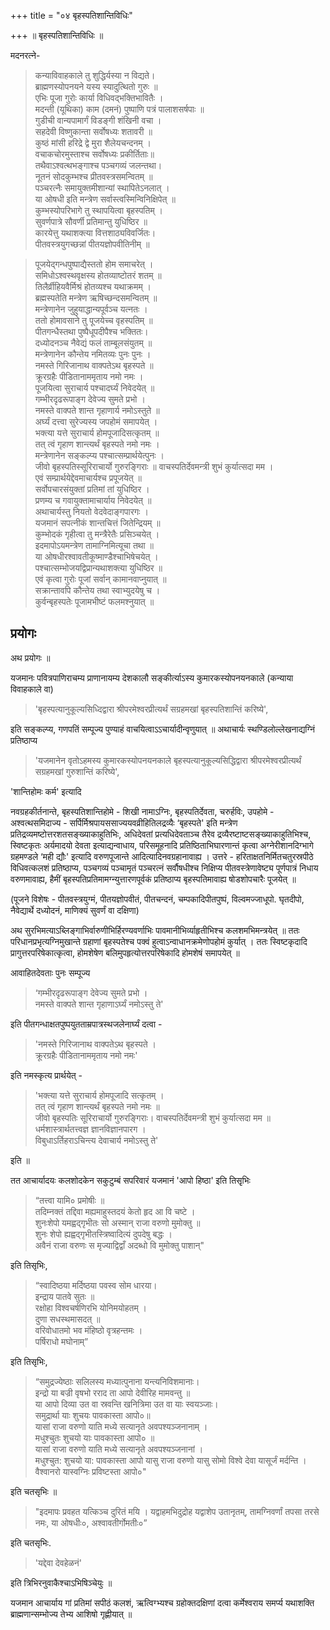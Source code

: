 +++
title = "०४ बृहस्पतिशान्तिविधिः"

+++
॥ बृहस्पतिशान्तिविधिः ॥

मदनरत्ने-

> कन्याविवाहकाले तु शुद्धिर्यस्या न विद्यते।  
ब्राह्मणस्योपनयने यस्य स्यादुत्थितो गुरुः ॥  
एभिः पूजा गुरोः कार्या विधिवद्भक्तिभावितैः ।  
मदन्ती (यूथिका) काम (दमनं) पुष्पाणि पत्रं पालाशसर्षपाः ॥   
गुडीची वान्यपामार्गं विडङ्गी शंखिनी वचा ।  
सहदेवी विष्णुकान्ता सर्वोषध्यः शतावरी ॥  
कुष्ठं मांसी हरिद्रे द्वे मुरा शैलेयचन्दनम् ।    
वचाकचोरमुस्ताश्च सर्वोषध्यः प्रकीर्तिताः॥  
तथैवाऽश्वत्थभङ्गाश्च पञ्चगव्यं जलन्तथा।  
नूतनं सोदकुम्भश्च प्रीतवस्त्रसमन्वितम् ॥  
पञ्चरत्नैः समायुक्तमीशान्यां स्थापितेऽनलात् ।  
या ओषधी इति मन्त्रेण सर्वास्त्वस्मिन्विनिक्षिपेत् ॥  
कुम्भस्योपरिभागे तु स्थापयित्वा बृहस्पतिम् ।  
सुवर्णपात्रे सौवर्णी प्रतिमान्तु युधिष्ठिर ॥  
कारयेत्तु यथाशक्त्या वित्तशाठ्यविवर्जितः।  
पीतवस्त्रयुगच्छन्नां पीतयज्ञोपवीतिनीम् ॥

> पूजयेद्गन्धपुष्पाद्यैस्ततो होम समाचरेत् ।  
समिधोऽश्वस्थवृक्षस्य होतव्याष्टोतरं शतम् ॥  
तिलैर्व्रीहियवैर्मिश्रं होतव्यश्च यथाक्रमम् ।  
ब्रह्मस्पतेति मन्त्रेण ऋषिच्छन्दसमन्वितम् ॥  
मन्त्रेणानेन जुहुयाद्धान्यपूर्वञ्च यत्नतः ।  
ततो होमावसाने तु पूजयेच्च वृहस्पतिम् ॥  
पीतगन्धैस्तथा पुष्पैधूपदीपैश्च भक्तितः।  
दध्योदनञ्च नैवेद्यं फलं ताम्बूलसंयुतम् ॥  
मन्त्रेणानेन कौन्तेय नमितव्यः पुनः पुनः ।    
नमस्ते गिरिजानाथ वाक्पतेऽथ बृहस्पते ॥  
क्रूरग्रहैः पीडितानाममृताय नमो नमः ।  
पूजयित्वा सुराचार्य पश्चादर्घ्यं निवेदयेत् ॥  
गम्भीरदृढरूपाङ्ग देवेज्य सुमते प्रभो ।  
नमस्ते वाक्पते शान्त गृहाणार्य नमोऽस्तुते ॥  
अर्घ्यं दत्त्वा सुरेज्यस्य जपहोमं समापयेत् ।  
भक्त्या यत्ते सुराचार्य होमपूजादिसत्कृतम् ॥  
तत् त्वं गृहाण शान्त्यर्थं बृहस्पते नमो नमः ।  
मन्त्रेणानेन सङ्कल्प्य पश्चात्सम्प्रार्थयेत्पुनः ।  
जीवो बृहस्पतिस्सूरिराचार्यो गुरुरङ्गिराः ॥
वाचस्पतिर्देवमन्त्री शुभं कुर्यात्सदा मम ।  
एवं सम्प्रार्थयेद्देवमाचार्यश्च प्रपूजयेत् ॥  
सर्वोपचारसंयुक्तां प्रतिमां तां युधिष्ठिर ।  
प्रणम्य च गवायुक्तामाचार्याय निवेदयेत् ॥  
अथाचार्यस्तु नियतो वेदवेदाङ्गपारगः ।  
यजमानं सपत्नीकं शान्तचित्तं जितेन्द्रियम् ॥  
कुम्भोदकं गृहीत्वा तु मन्त्रैरेतैः प्रसिञ्चयेत् ।  
इदमापोऽयमन्त्रेण तामाग्निमित्यूचा तथा ॥  
या ओषधीरश्वावतीकूष्माण्डैश्चाभिषेचयेत् ।  
पश्चात्सम्भोजयद्विप्रान्यथाशक्त्या युधिष्ठिर ॥  
एवं कृत्वा गुरोः पूजां सर्वान् कामानवाप्नुयात् ॥  
सक्रान्तावपि कौन्तेय तथा स्वाभ्युदयेषु च ।  
कुर्वन्बृहस्पतेः पूजामभीष्टं फलमश्नुयात् ॥

## प्रयोगः

अथ प्रयोगः ॥

यजमानः पवित्रपाणिराचम्य प्राणानायम्य देशकालौ सङ्कीर्त्याऽस्य कुमारकस्योपनयनकाले (कन्याया विवाहकाले वा)

> 'बृहस्पत्यानुकूल्यसिध्दिद्वारा श्रीपरमेश्वरप्रीत्यर्थं सग्रहमखां बृहस्पतिशान्तिं करिष्ये',

इति सङ्कल्प्य, गणपतिं सम्पूज्य पुण्याहं वाचयित्वाऽऽचार्यादीन्वृणुयात् ॥ अथाचार्यः स्थण्डिलोल्लेखनाद्यग्निं प्रतिष्ठाप्य

> 'यजमानेन वृतोऽहमस्य कुमारकस्योपनयनकाले बृहस्पत्यानुकूल्यसिद्धिद्वारा श्रीपरमेश्वरप्रीत्यर्थं सग्रहमखां गुरुशान्तिं करिष्ये',

'शान्तिहोमः कर्म' इत्यादि

नवग्रहकीर्तनान्ते, बृहस्पतिशान्तिहोमे - शिखी नामाऽग्निः, बृहस्पतिर्देवता, चरुर्हविः, उपहोमे - अश्वत्थसमिदाज्य - सर्पिर्मिश्रपायससाज्ययवव्रीहितिलद्रव्यैः ‘बृहस्पते' इति मन्त्रेण प्रतिद्रव्यमष्टोत्तरशतसङ्ख्याकाहुतिभिः, अधिदेवतां प्रत्यधिदेवताञ्च तैरेव द्रव्यैरष्टाष्टसङ्ख्याकाहुतिभिश्च, स्विष्टकृतः अर्यमादयो देवता इत्याद्यन्वाधाय, परिसमूहनादि प्रतिष्ठिताभिघारणान्तं कृत्वा अग्नेरीशानदिग्भागे ग्रहमण्डले ‘मही द्यौः' इत्यादि वरुणपूजान्ते आदित्यादिनवग्रहानावाह्य । उत्तरे - हरिताक्षतनिर्मितचतुरस्रपीठे विधिवत्कलशं प्रतिष्ठाप्य, पञ्चगव्यं पञ्चामृतं पञ्चरत्नं सर्वौषधीश्च निक्षिप्य पीतवस्त्रेणावेष्ट्य पूर्णपात्रं निधाय वरुणमावाह्य, हैमीं बृहस्पतिप्रतिमामग्न्युत्तारणपूर्वकं प्रतिष्ठाप्य बृहस्पतिमावाह्य षोडशोपचारैः पूजयेत् ॥

(पूजने विशेषः - पीतवस्त्रयुग्मं, पीतयज्ञोपवीतं, पीतचन्दनं, चम्पकादिपीतपुष्पं, विल्वमज्जाधूपो. घृतदीपो, नैवेद्यार्थे दध्योदनं, माणिक्यं सुवर्णं वा दक्षिणा)

अथ सुरभिमत्याऽब्लिङ्गाभिर्वारुणीभिर्हिरण्यवर्णाभिः पावमानीभिर्व्याहृतीभिश्च कलशमभिमन्त्रयेत् ॥ ततः परिधानप्रभृत्यग्निमुखान्ते ग्रहाणां बृहस्पतेश्च पक्वं हुत्वाऽन्वाधानक्रमेणोपहोमं कुर्यात् । ततः स्विष्टकृदादि प्रागुत्तरपरिषेकात्कृत्वा, होमशेषेण बलिमुपहृत्योत्तरपरिषेकादि होमशेषं समापयेत् ॥

आवाहितदेवताः पुनः सम्पूज्य

> ‘गम्भीरदृढरूपाङ्ग देवेज्य सुमते प्रभो ।  
नमस्ते वाक्पते शान्त गृहाणाऽर्घ्यं नमोऽस्तु ते'

इति पीतगन्धाक्षतपुष्पयुतताम्रपात्रस्थजलेनार्घ्यं दत्वा -

> 'नमस्ते गिरिजानाथ वाक्पतेऽथ बृहस्पते ।  
क्रूरग्रहैः पीडितानाममृताय नमो नमः'

इति नमस्कृत्य प्रार्थयेत् -

> 'भक्त्या यत्ते सुराचार्य होमपूजादि सत्कृतम् ।  
तत् त्वं गृहाण शान्त्यर्थं बृहस्पते नमो नमः ॥  
जीवो बृहस्पतिः सूरिराचार्यो गुरुरङ्गिराः।
वाचस्पतिर्देवमन्त्री शुभं कुर्यात्सदा मम ॥  
धर्मशास्त्रार्थतत्त्वज्ञ ज्ञानविज्ञानपारग ।  
विबुधाऽर्तिहराऽचिन्त्य देवाचार्य नमोऽस्तु ते'

इति ॥

तत आचार्यादयः कलशोदकेन सकुटुम्बं सपरिवारं यजमानं 'आपो हिष्ठा' इति तिसृृभिः

> “तत्त्वा यामि० प्रमोषीः ॥  
तदिम्नक्तं तद्दिवा मह्यमाहुस्तदयं केतो हृद आ वि चष्टे ।   
शुनःशेपो यमह्वद्गृभीतः सो अस्मान् राजा वरुणो मुमोक्तु ॥   
शुनः शेपो ह्यह्वद्गृभीतस्त्रिष्वादित्यं दुपदेषु बद्धः ।  
अवैनं राजा वरुणः स मृज्याद्विद्वाँ अदब्धो वि मुमोक्तु पाशान्"

इति तिसृभिः,

> “स्वादिष्ठया मर्दिष्ठया पवस्व सोम धारया।  
इन्द्राय पातवे सुतः ॥  
रक्षोहा विश्वचर्षणिरभि योनिमयोहतम् ।  
दुणा सधस्थमासदत् ॥  
वरिवोधातमो भव मंहिष्ठो वृत्रहन्तमः ।  
पर्षिराधो मघोनाम्”

इति तिसृभिः,

> “समुद्रज्येष्ठाः सलिलस्य मध्यात्पुनाना यन्त्यनिविशमानाः।  
इन्द्रो या बज्री वृषभो रराद ता आपो देवीरिह मामवन्तु ॥  
या आपो दिव्या उत वा स्रवन्ति खनित्रिमा उत वा याः स्वयञ्जाः।  
समुद्रार्था याः शुचयः पावकास्ता आपो०॥   
यासां राजा वरुणो याति मध्ये सत्यानृते अवपश्यञ्जनानाम् ।   
मधुश्चुतः शुचयो याः पावकास्ता आपो० ॥   
यासां राजा वरुणो याति मध्ये सत्यानृते अवपश्यञ्जनानां ।   
मधुश्चुत: शुचयो या: पावकास्ता आपो यासु राजा वरुणो यासु सोमो विश्वे देवा यासूर्जं मर्दन्ति ।   
वैश्वानरो यास्वग्निः प्रविष्टस्ता आपो०"

इति चतसृभिः ॥

> "इदमापः प्रवहत यत्किञ्च दुरितं मयि ।
यद्वाहमभिदुद्रोह यद्वाशेप उतानृतम्, तामग्निवर्णां तपसा तरसे नमः, या ओषधीः०, अश्वावतीर्गोमतीः०”

इति चतसृभिः.

> 'यद्देवा देवहेळनं'

इति त्रिभिरनुवाकैश्चाऽभिषिञ्चेयुः ॥

यजमान आचार्याय गां प्रतिमां सपीठं कलशं, ऋत्विग्भ्यश्च ग्रहोक्तदक्षिणां दत्वा कर्मेश्वराय समर्प्य यथाशक्ति ब्राह्मणान्सम्भोज्य तेभ्य आशिषो गृह्णीयात् ॥

